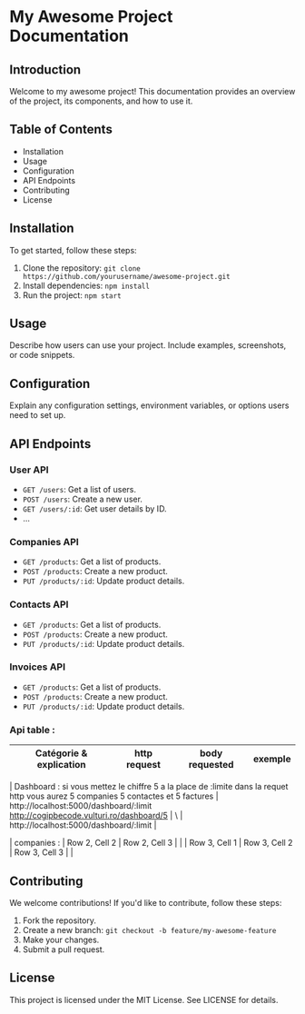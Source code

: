 # My Awesome Project Documentation

## Introduction
Welcome to my awesome project! This documentation provides an overview of the project, its components, and how to use it.

## Table of Contents
- Installation
- Usage
- Configuration
- API Endpoints
- Contributing
- License

## Installation
To get started, follow these steps:
1. Clone the repository: `git clone https://github.com/yourusername/awesome-project.git`
2. Install dependencies: `npm install`
3. Run the project: `npm start`

## Usage
Describe how users can use your project. Include examples, screenshots, or code snippets.

## Configuration
Explain any configuration settings, environment variables, or options users need to set up.

## API Endpoints
### User API
- `GET /users`: Get a list of users.
- `POST /users`: Create a new user.
- `GET /users/:id`: Get user details by ID.
- ...

### Companies API
- `GET /products`: Get a list of products.
- `POST /products`: Create a new product.
- `PUT /products/:id`: Update product details.

### Contacts API
- `GET /products`: Get a list of products.
- `POST /products`: Create a new product.
- `PUT /products/:id`: Update product details.

### Invoices API
- `GET /products`: Get a list of products.
- `POST /products`: Create a new product.
- `PUT /products/:id`: Update product details.

### Api table :
|    Catégorie & explication    |   http request  | body requested  |     exemple     |
| ----------------------------- | --------------- | --------------- | --------------- |

|  Dashboard : si vous mettez le chiffre 5 a la place de :limite dans la requet http vous aurez 5 companies 5 contactes et 5 factures  | http://localhost:5000/dashboard/:limit <br> http://cogipbecode.vulturi.ro/dashboard/5   |  \  | http://localhost:5000/dashboard/:limit   |

| companies :   | Row 2, Cell 2   | Row 2, Cell 3   | |
| Row 3, Cell 1   | Row 3, Cell 2   | Row 3, Cell 3   | |

## Contributing
We welcome contributions! If you'd like to contribute, follow these steps:
1. Fork the repository.
2. Create a new branch: `git checkout -b feature/my-awesome-feature`
3. Make your changes.
4. Submit a pull request.

## License
This project is licensed under the MIT License. See LICENSE for details.
